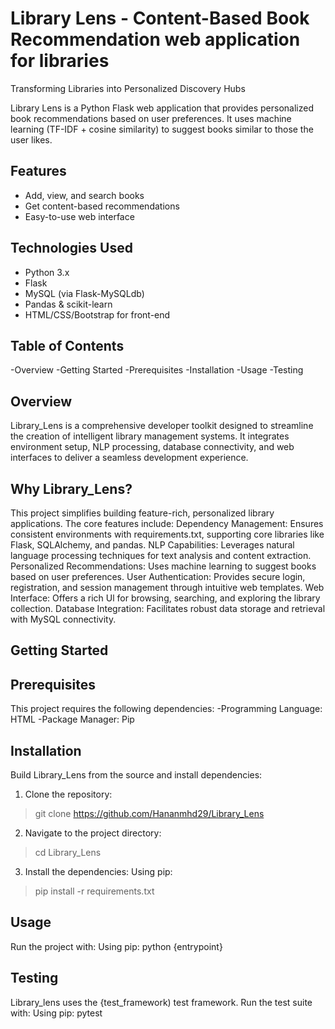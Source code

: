 # Library Lens - Content-Based Book Recommendation web application for libraries 
Transforming Libraries into Personalized Discovery Hubs

Library Lens is a Python Flask web application that provides personalized book recommendations based on user preferences. It uses machine learning (TF-IDF + cosine similarity) to suggest books similar to those the user likes.

## Features
- Add, view, and search books
- Get content-based recommendations
- Easy-to-use web interface

## Technologies Used
- Python 3.x
- Flask
- MySQL (via Flask-MySQLdb)
- Pandas & scikit-learn
- HTML/CSS/Bootstrap for front-end

## Table of Contents
-Overview
-Getting Started
    -Prerequisites
    -Installation
    -Usage
    -Testing

## Overview

Library_Lens is a comprehensive developer toolkit designed to streamline the creation of intelligent library management systems. It integrates environment setup, NLP processing, database connectivity, and web interfaces to deliver a seamless development experience.

## Why Library_Lens?

This project simplifies building feature-rich, personalized library applications. The core features include:
Dependency Management: Ensures consistent environments with requirements.txt, supporting core libraries like Flask, SQLAlchemy, and pandas.
NLP Capabilities: Leverages natural language processing techniques for text analysis and content extraction.
Personalized Recommendations: Uses machine learning to suggest books based on user preferences.
User Authentication: Provides secure login, registration, and session management through intuitive web templates.
Web Interface: Offers a rich Ul for browsing, searching, and exploring the library collection.
Database Integration: Facilitates robust data storage and retrieval with MySQL connectivity.

## Getting Started

## Prerequisites

This project requires the following dependencies:
-Programming Language: HTML
-Package Manager: Pip

## Installation

Build Library_Lens from the source and install dependencies:

1. Clone the repository:
> git clone https://github.com/Hananmhd29/Library_Lens

2. Navigate to the project directory:
> cd Library_Lens

3. Install the dependencies:
Using pip:
> pip install -r requirements.txt

## Usage

Run the project with:
Using pip:
python {entrypoint}

## Testing

Library_lens uses the {test_framework) test framework. Run the test suite with:
Using pip:
pytest

